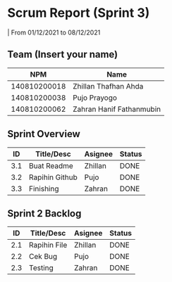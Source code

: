 # Scrum Report (Sprint 3)
| From 01/12/2021 to 08/12/2021

## Team (Insert your name)
| NPM           | Name                     |
| ------------- |-------------             |
| 140810200018  | Zhillan Thafhan Ahda     |
| 140810200038  | Pujo Prayogo             |
| 140810200062  | Zahran Hanif Fathanmubin |

## Sprint Overview
| ID  | Title/Desc       | Asignee | Status  |
| --- | ---------------- | ------- | ------  |
| 3.1 | Buat Readme      | Zhillan | DONE    |
| 3.2 | Rapihin Github   | Pujo    | DONE    |
| 3.3 | Finishing        | Zahran  | DONE    |

## Sprint 2 Backlog
| ID  | Title/Desc       | Asignee | Status  |
| --- | ---------------- | ------- | ------  |
| 2.1 | Rapihin File     | Zhillan | DONE    |
| 2.2 | Cek Bug          | Pujo    | DONE    |
| 2.3 | Testing          | Zahran  | DONE    |
